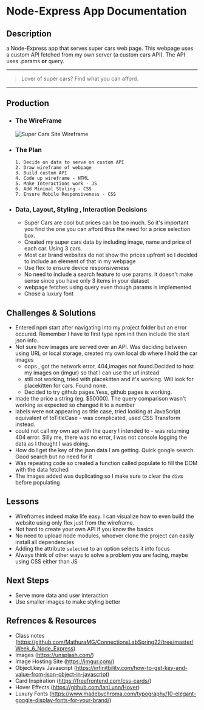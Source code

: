 #  Node-Express App Documentation 

## Description

a Node-Express app that serves super cars web page. This webpage uses a custom API fetched from my own server (a custom cars API). The API uses .params **or** query.

---
>  Lover of super cars? Find what you can afford.
---

## Production

  * ### The WireFrame
       ![Super Cars Site Wireframe](https://eric-asare.github.io/ConnectionsLab/week6/design/superCarsWireframe.png)
         
  * ### The Plan
        1. Decide on data to serve on custom API
        2. Draw wireframe of webpage
        3. Build custom API
        4. Code up wireframe - HTML
        5. Make Interactions work - JS
        6. Add Minimal Styling - CSS
        7. Ensure Mobile Responsiveness - CSS
    
  * ### Data, Layout, Styling , Interaction Decisions
       * Super Cars are cool but prices can be too much. So it's important you find the one you can afford thus the need for a price selection box. 
       * Created my super cars data by including image, name and price of each car. Using 3 cars. 
       * Most car brand websites do not show the prices upfront so I decided to include an element of that in my webpage
       * Use flex to ensure device responsiveness
       * No need to include a search feature to use params. It doesn't make sense since you have only 3 items in your dataset
       * webpage fetches using query even though params is implemented 
       * Chose a luxury font

## Challenges & Solutions
   * Entered npm start after navigating into my project folder but an error occured. Remember I have to first type npm init then include the start json info. 
   * Not sure how images are served over an API. Was deciding between using URL or local storage, created my own local db where I hold the car images
        * oops , got the network error, 404,images not found.Decided to host my images on (imgur) so that I can use the url instead
        * still not working, tried with placekitten and it's working. Will look for placekitten for cars. Found none.
        * Decided to try github pages.Yess, github pages is working.
   * made the price a string (eg. $50000). The query comparison wasn't working as expected so changed it to a number
   * labels were not appearing as title case, tried looking at JavaScript equivalent of toTitleCase - was complicated, used CSS Transform instead. 
   * could not call my own api with the query I intended to - was returning 404 error. Silly me, there was no error, I was not console logging the data as I thought I was doing. 
   * How do I get the key of the json data I am getting. Quick google search. Good search but no need for it
   * Was repeating code so created a function called populate to fill the DOM with the data fetched
   * The images added was duplicating so I make sure to clear the `div`s before populating
   
  
      

## Lessons
  * Wireframes indeed make life easy. I can visualize how to even build the website using only flex just from the wireframe.
  * Not hard to create your own API if you know the basics
  * No need to upload node modules, whoever clone the project can easily install all dependencies
  * Adding the attribute `selected` to an option selects it into focus
  * Always think of other ways to solve a problem you are facing, maybe using CSS either than JS

##  Next Steps
  * Serve more data and user interaction
  * Use smaller images to make styling better


## Refrences & Resources
* Class notes (https://github.com/MathuraMG/ConnectionsLabSpring22/tree/master/Week_6_Node_Express)
* Images (https://unsplash.com/)
* Image Hosting Site (https://imgur.com/)
* Object.keys Javascript (https://infinitbility.com/how-to-get-key-and-value-from-json-object-in-javascript)
* Card Inspiration (https://freefrontend.com/css-cards/)
* Hover Effects (https://github.com/IanLunn/Hover)
* Luxury Fonts (https://www.madebychroma.com/typography/10-elegant-google-display-fonts-for-your-brand/)




